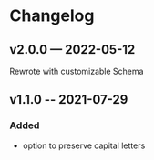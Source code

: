 # Changelog

## v2.0.0 — 2022-05-12

Rewrote with customizable Schema

## v1.1.0 -- 2021-07-29

### Added

- option to preserve capital letters
